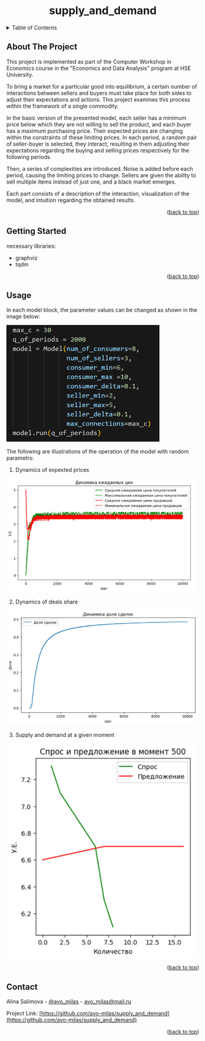 <a id="readme-top"></a>
  <h1 align="center">supply_and_demand</h1>

<!-- TABLE OF CONTENTS -->
<details>
  <summary>Table of Contents</summary>
  <ol>
    <li>
      <a href="#about-the-project">About The Project</a>
    </li>
    <li>
      <a href="#getting-started">Getting Started</a>
    </li>
    <li><a href="#usage">Usage</a></li>
    <li><a href="#contact">Contact</a></li>
  </ol>
</details>

<!-- ABOUT THE PROJECT -->
## About The Project

This project is implemented as part of the Computer Workshop in Economics course in the "Economics and Data Analysis" program at HSE University.

To bring a market for a particular good into equilibrium, a certain number of interactions between sellers and buyers must take place for both sides to adjust their expectations and actions. This project examines this process within the framework of a single commodity.

In the basic version of the presented model, each seller has a minimum price below which they are not willing to sell the product, and each buyer has a maximum purchasing price. Their expected prices are changing within the constraints of these limiting prices. In each period, a random pair of seller-buyer is selected,  they interact, resulting in them adjusting their expectations regarding the buying and selling prices respectively for the following periods.

Then, a series of complexities are introduced. Noise is added before each period, causing the limiting prices to change. Sellers are given the ability to sell multiple items instead of just one, and a black market emerges.

Each part consists of a description of the interaction, visualization of the model, and intuition regarding the obtained results.

<p align="right">(<a href="#readme-top">back to top</a>)</p>


<!-- GETTING STARTED -->
## Getting Started

necessary libraries:
- graphviz
- tqdm

<p align="right">(<a href="#readme-top">back to top</a>)</p>


<!-- USAGE EXAMPLES -->
## Usage

In each model block, the parameter values can be changed as shown in the image below:

<img src="https://github.com/avo-milas/supply_and_demand/blob/main/parameters.png" alt="parameters" width="400" />

The following are illustrations of the operation of the model with random parametrs:

1. Dynamics of expexted prices

<img src="https://github.com/avo-milas/supply_and_demand/blob/main/exp_prices.png" alt="exp_prices" width="500" />

2. Dynamics of deals share
   
<img src="https://github.com/avo-milas/supply_and_demand/blob/main/deals_perc.png" alt="deals_perc" width="500" />

3. Supply and demand at a given moment

<img src="https://github.com/avo-milas/supply_and_demand/blob/main/sup_dem.png" alt="sup_dem" width="500" />

<p align="right">(<a href="#readme-top">back to top</a>)</p>


<!-- CONTACT -->
## Contact

Alina Salimova - [@avo_milas](https://t.me/avo_milas) - avo_milas@mail.ru

Project Link: [https://github.com/avo-milas/supply_and_demand](https://github.com/avo-milas/supply_and_demand)

<p align="right">(<a href="#readme-top">back to top</a>)</p>
